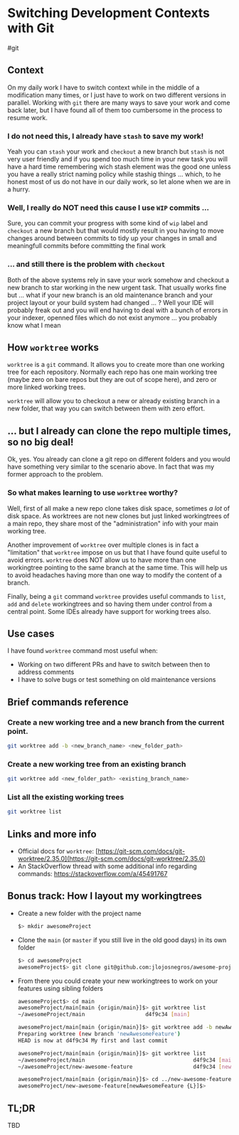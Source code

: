# Switching Development Contexts with Git
#git

## Context

On my daily work I have to switch context while in the middle of a modification many times,
or I just have to work on two different versions in parallel.
Working with `git` there are many ways to save your work and come back later,
but I have found all of them too cumbersome in the process to resume work.

### I do not need this, I already have `stash` to save my work!
Yeah you can `stash` your work and `checkout` a new branch
but `stash` is not very user friendly and 
if you spend too much time in your new task 
you will have a hard time remembering wich stash element was the good one 
unless you have a really strict naming policy while stashig things ... 
which, to he honest most of us do not have in our daily work, so let alone when we are in a hurry.

### Well, I really do NOT need this cause I use `WIP` commits ...
Sure, you can commit your progress with some kind of `wip` label and `checkout` a new branch
but that would mostly result in you having to move changes around between commits 
to tidy up your changes in small and meaningfull commits before committing the final work

### ... and still there is the problem with `checkout` 
Both of the above systems rely in save your work somehow and 
checkout a new branch to star working in the new urgent task.
That usually works fine but ... what if your new branch is an old maintenance branch
and your project layout or your build system had changed ... ?
Well your IDE will probably freak out and you will end having to deal with 
a bunch of errors in your indexer, 
openned files which do not exist anymore ...
you probably know what I mean
## How `worktree` works

`worktree` is a `git` command. It allows you to create more than one working tree for each repository.
Normally each repo has one main working tree (maybe zero on bare repos but they are out of scope here),
and zero or more linked working trees.

`worktree` will allow you to checkout a new or already existing branch in a new folder,
that way you can switch between them with zero effort.

## ... but I already can clone the repo multiple times, so no big deal!

Ok, yes. You already can clone a git repo on different folders 
and you would have something very similar to the scenario above. 
In fact that was my former approach to the problem.

### So what makes learning to use `worktree` worthy?

Well, first of all make a new repo clone takes disk space, sometimes *a lot* of disk space. 
As worktrees are not new clones but just linked workingtrees of a main repo, 
they share most of the "administration" info with your main working tree.

Another improvement of `worktree` over multiple clones is in fact a "limitation" that `worktree` impose on us
but that I have found quite useful to avoid errors.
`worktree` does NOT allow us to have more than one workingtree pointing to the same branch at the same time.
This will help us to avoid headaches having more than one way to modify the content of a branch.

Finally, being a `git` command `worktree` provides useful commands to `list`, `add` and `delete` workingtrees 
and so having them under control from a central point.
Some IDEs already have support for working trees also.

## Use cases 
I have found `worktree` command most useful when:
- Working on two different PRs and have to switch between then to address comments
- I have to solve bugs or test something on old maintenance versions

## Brief commands reference
### Create a new working tree and a new branch from the current point.
```sh
git worktree add -b <new_branch_name> <new_folder_path>
```
### Create a new working tree from an existing branch
```sh
git worktree add <new_folder_path> <existing_branch_name>
```
### List all the existing working trees
```sh
git worktree list
```
## Links and more info
- Official docs for `worktree`: [https://git-scm.com/docs/git-worktree/2.35.0](https://git-scm.com/docs/git-worktree/2.35.0)
- An StackOverflow thread with some additional info regarding commands: https://stackoverflow.com/a/45491767


## Bonus track: How I layout my workingtrees
- Create a new folder with the project name

    ```bash
    $> mkdir awesomeProject
    ```
- Clone the `main` (or `master` if you still live in the old good days) in its own folder

	```bash
    $> cd awesomeProject
    awesomeProject$> git clone git@github.com:jlojosnegros/awesome-project.git main
    ```
    
- From there you could create your new workingtrees to work on your features using sibling folders

	```bash
    awesomeProject$> cd main
    awesomeProject/main[main {origin/main}]$> git worktree list
    ~/awesomeProject/main                   d4f9c34 [main]
    ```

    
    ```bash
    awesomeProject/main[main {origin/main}]$> git worktree add -b newAwesomeFeature ../new-awesome-feature
    Preparing worktree (new branch 'newAwesomeFeature')
    HEAD is now at d4f9c34 My first and last commit
    ```

    
    ```bash
    awesomeProject/main[main {origin/main}]$> git worktree list
    ~/awesomeProject/main                                  d4f9c34 [main]
    ~/awesomeProject/new-awesome-feature                   d4f9c34 [newAwesomeFeature]
    ```
    
    ```bash
    awesomeProject/main[main {origin/main}]$> cd ../new-awesome-feature
    awesomeProject/new-awesome-feature[newAwesomeFeature {L}]$>
    ```
## TL;DR
TBD
